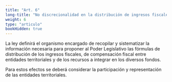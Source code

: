 ```yaml
---
title: "Art. 6"
long-title: "No discrecionalidad en la distribución de ingresos fiscales"
weight: 6
type: "articulo"
bookHidden: true
---
```

La ley definirá el organismo encargado de recopilar y sistematizar la información necesaria para proponer al Poder Legislativo las fórmulas de distribución de los ingresos fiscales, de compensación fiscal entre entidades territoriales y de los recursos a integrar en los diversos fondos.
 
Para estos efectos se deberá considerar la participación y representación de las entidades territoriales.
